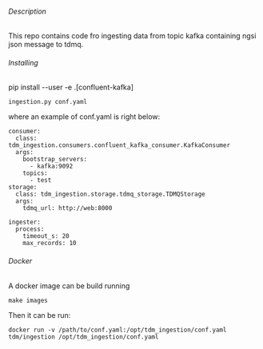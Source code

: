 ###### Description
This repo contains code fro ingesting data from topic kafka containing ngsi json message to tdmq.

###### Installing
pip install --user -e .[confluent-kafka]

```
ingestion.py conf.yaml
```

where an example of conf.yaml is right below:

```
consumer:
  class: tdm_ingestion.consumers.confluent_kafka_consumer.KafkaConsumer
  args:
    bootstrap_servers:
      - kafka:9092
    topics:
      - test
storage:
  class: tdm_ingestion.storage.tdmq_storage.TDMQStorage
  args:
    tdmq_url: http://web:8000

ingester:
  process:
    timeout_s: 20
    max_records: 10
```

###### Docker
A docker image can be build running

```
make images
```

Then it can be run:

```
docker run -v /path/to/conf.yaml:/opt/tdm_ingestion/conf.yaml tdm/ingestion /opt/tdm_ingestion/conf.yaml

```

